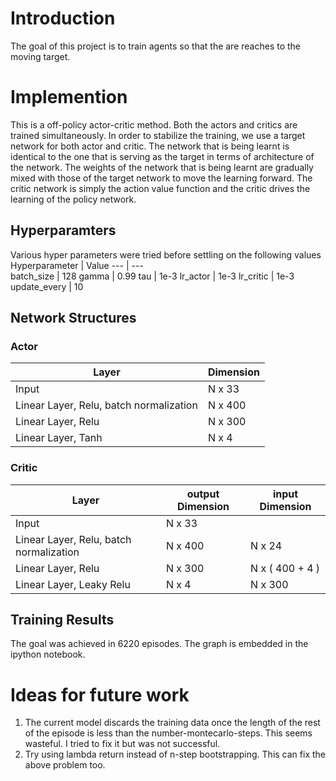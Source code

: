 # Introduction
The goal of this project is to train agents so that the are reaches to the moving target.

# Implemention

This is a off-policy actor-critic method. Both the actors and critics are trained simultaneously. In order to stabilize the training,
we use a target network for both actor and critic. The network that is being learnt is identical to the one that is serving as the target
in terms of architecture of the network. The weights of the network that is being learnt are gradually mixed with those of the target 
network to move the learning forward. The critic network is simply the action value function and the critic drives the learning of the
policy network.



## Hyperparamters

Various hyper parameters were tried before settling on the following values
Hyperparameter | Value
--- | ---    
batch_size | 128
gamma | 0.99
tau | 1e-3
lr_actor | 1e-3
lr_critic | 1e-3
update_every | 10

## Network Structures

### Actor

Layer | Dimension
--- | ---
Input | N x 33
Linear Layer, Relu, batch normalization | N x 400
Linear Layer, Relu | N x 300
Linear Layer, Tanh | N x 4

### Critic

Layer | output Dimension | input Dimension
--- | --- | ---
Input | N x 33 | 
Linear Layer, Relu, batch normalization | N x 400 | N x 24
Linear Layer, Relu | N x 300 | N x ( 400 + 4 )
Linear Layer, Leaky Relu | N x 4 | N x 300

## Training Results
The goal was achieved in 6220 episodes. The graph is embedded in the ipython notebook.


# Ideas for future work
1. The current model discards the training data once the length of the rest of the episode is less than the number-montecarlo-steps. This seems wasteful. I tried to fix it but was not successful. 
2. Try using lambda return instead of n-step bootstrapping. This can fix the above problem too.
